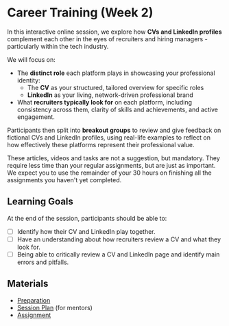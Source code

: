 # Career Training (Week 2)

In this interactive online session, we explore how **CVs and LinkedIn profiles** complement each other in the eyes of recruiters and hiring managers - particularly within the tech industry.

We will focus on:

- The **distinct role** each platform plays in showcasing your professional identity:
  - The **CV** as your structured, tailored overview for specific roles
  - **LinkedIn** as your living, network-driven professional brand
- What **recruiters typically look for** on each platform, including consistency across them, clarity of skills and achievements, and active engagement.

Participants then split into **breakout groups** to review and give feedback on fictional CVs and LinkedIn profiles, using real-life examples to reflect on how effectively these platforms represent their professional value.

These articles, videos and tasks are not a suggestion, but mandatory. They require less time than your regular assignments, but are just as important. We expect you to use the remainder of your 30 hours on finishing all the assignments you haven't yet completed.

## Learning Goals

At the end of the session, participants should be able to:

- [ ] Identify how their CV and LinkedIn play together.
- [ ] Have an understanding about how recruiters review a CV and what they look for.
- [ ] Being able to critically review a CV and LinkedIn page and identify main errors and pitfalls.

## Materials

- [Preparation](preparation.md)
- [Session Plan](session-plan.md) (for mentors)
- [Assignment](assignment.md)
